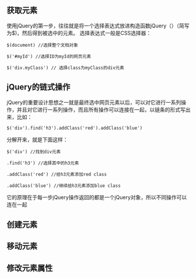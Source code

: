 ## 获取元素
使用jQuery的第一步，往往就是将一个选择表达式放进构造函数jQuery（）（简写为$)，然后得到被选中的元素。
选择表达式一般是CSS选择器：
```
$(document) //选择整个文档对象

$('#myId') //选择ID为myId的网页元素

$('div.myClass') // 选择class为myClass的div元素

```
## jQuery的链式操作
jQuery的重要设计思想之一就是最终选中网页元素以后，可以对它进行一系列操作，并且对它进行一系列操作，而且所有操作可以连接在一起，以链条的形式写出来，比如：
```
$('div').find('h3').addClass('red').addClass('blue')
```
分解开来，就是下面这样：
```
$('div') //找到div元素

.find('h3') //选择其中的h3元素

.addClass('red') //给h3元素添加red class

.addClass('blue') //继续给h3元素添加blue class
```
它的原理在于每一步jQuery操作返回的都是一个jQuery对象，所以不同操作可以连在一起
## 创建元素

## 移动元素

## 修改元素属性

